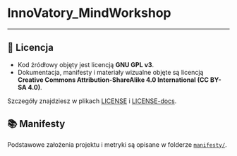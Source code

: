 # InnoVatory_MindWorkshop
---

## 📜 Licencja

- Kod źródłowy objęty jest licencją **GNU GPL v3**.  
- Dokumentacja, manifesty i materiały wizualne objęte są licencją  
  **Creative Commons Attribution-ShareAlike 4.0 International (CC BY-SA 4.0)**.

Szczegóły znajdziesz w plikach [LICENSE](./LICENSE) i [LICENSE-docs](./LICENSE-docs).

## 📚 Manifesty
Podstawowe założenia projektu i metryki są opisane w folderze [`manifesty/`](./manifesty/00_INDEX.md).

